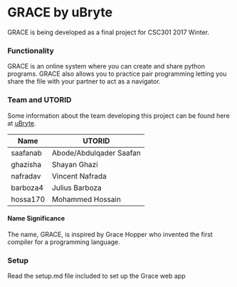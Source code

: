 # GRACE by uBryte

GRACE is being developed as a final project for CSC301 2017 Winter. 


### Functionality

GRACE is an online system where you can create and share python programs. GRACE also allows you to practice pair programming letting you share the file with your partner to act as a navigator. 

### Team and UTORID

Some information about the team developing this project can be found here at [uBryte](http://ubryte.com/).

| Name | UTORID | 
| --- | --- |
| saafanab | Abode/Abdulqader Saafan |
| ghazisha | Shayan Ghazi |
| nafradav | Vincent Nafrada |
| barboza4 | Julius Barboza |
| hossa170 | Mohammed Hossain |

#### Name Significance 

The name, GRACE, is inspired by Grace Hopper who invented the first compiler for a programming language. 


### Setup

Read the setup.md file included to set up the Grace web app 
